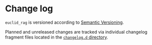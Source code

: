 # Change log

`euclid_rag` is versioned according to [Semantic Versioning](https://semver.org/).

Planned and unreleased changes are tracked via individual changelog fragment files located in the [`changelog.d` directory](https://github.com/jeipollack/euclid_rag/tree/main/changelog.d/).

<!-- scriv-insert-here -->
